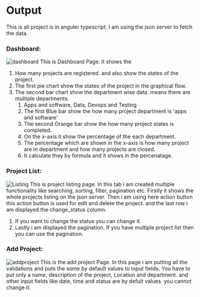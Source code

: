 # Output
 This is all project is in anguler typescript.
 I am using the json server to fetch the data.

### Dashboard:
![dashboard](https://github.com/Rushikesh01Gaikwad/Jeera/assets/136779452/09b496ae-8efe-44a9-b181-bd707117c8c1)
This is Dashboard Page. It shows the
1. How many projects are registered. and also show the states of the project.
2. The first pie chart show the states of the project in the graphical flow.
3. The second bar chart show the department wise data. means there are multiple departments.
   1. Apps and software, Data, Devops and Testing
   2. The first Blue bar show the how many project department is 'apps and software'
   3. The second Orange bar show the how many project states is completed. 
   4. On the x-axis it show the percentage of the each department. 
   5. The percentage which are shown in the x-axis is how many project are in department and how many projects are closed.
   6. It calculate they by formula and it shows in the percenatage.


### Project List: 
![Listing](https://github.com/Rushikesh01Gaikwad/Jeera/assets/136779452/f8560a38-422b-4634-b751-1a301d4bf363)
This is project listing page.
In this tab i am created multiple functionality like searching, sorting, filter, pagination etc.
Firstly it shows the whole projects listing on the json server.
Then i am using here action button this action button is used for edit and delete the project.
and the last row i am displayed the change_status column.
  1. If you want to change the status you can change it.
  2. Lastly i am displayed the pagination. If you have multiple project list then you can use the pagination.


### Add Project:
![addproject](https://github.com/Rushikesh01Gaikwad/Jeera/assets/136779452/9f8440ab-87fe-4d9c-b410-e491502f4c36)
This is the add project Page.
In this page i am putting all the validations and puts the some by default values to input fields.
You have to put only a name, description of the project, Location and department.
and other input fields like date, time and status are by defult values. you cannot change it.
